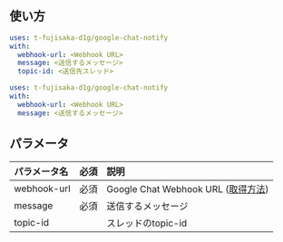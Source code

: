 ## 使い方
```yaml
uses: t-fujisaka-d1g/google-chat-notify
with:
  webhook-url: <Webhook URL>
  message: <送信するメッセージ>
  topic-id: <送信先スレッド>
```
```yaml
uses: t-fujisaka-d1g/google-chat-notify
with:
  webhook-url: <Webhook URL>
  message: <送信するメッセージ>
```


## パラメータ
| パラメータ名 | 必須 | 説明 |
|:---|:---:|:---|
|webhook-url |必須 |Google Chat Webhook URL ([取得方法](https://developers.google.com/hangouts/chat/how-tos/webhooks#define_an_incoming_webhook)) |
|message |必須 |送信するメッセージ |
|topic-id | |スレッドのtopic-id |
